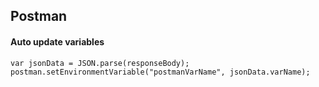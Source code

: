 ## Postman

#### Auto update variables
```
var jsonData = JSON.parse(responseBody);
postman.setEnvironmentVariable("postmanVarName", jsonData.varName);
```
